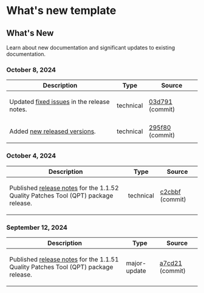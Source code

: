 # What's new template

## What's New

Learn about new documentation and significant updates to existing documentation.

### October 8, 2024

<table style="table-layout:auto;">
  <thead>
    <tr>
      <th>Description</th>
      <th>Type</th>
      <th>Source</th>
    </tr>
  </thead>
  <tbody>
    <tr>
      <td><p>Updated <a href="https://experienceleague.adobe.com/en/docs/commerce-operations/release/notes/adobe-commerce/2-4-8#fixed-issues">fixed issues</a> in the release notes.</p>
</td>
      <td>technical</td>
      <td><a href="https://github.com/AdobeDocs/commerce-operations.en/commit/03d7916aed86aa3869a0abaf32a9c2678add9bd2">03d791</a> (commit)</td>
    </tr>
    <tr>
      <td><p>Added <a href="https://experienceleague.adobe.com/en/docs/commerce-operations/release/versions">new released versions</a>.</p>
</td>
      <td>technical</td>
      <td><a href="https://github.com/AdobeDocs/commerce-operations.en/commit/295f801219885c6908faea35648878fb7a4d8ec1">295f80</a> (commit)</td>
    </tr>
  </tbody>
</table>

### October 4, 2024

<table style="table-layout:auto;">
  <thead>
    <tr>
      <th>Description</th>
      <th>Type</th>
      <th>Source</th>
    </tr>
  </thead>
  <tbody>
    <tr>
      <td><p>Published <a href="https://experienceleague.adobe.com/docs/commerce-operations/tools/quality-patches-tool/release-notes.html">release notes</a> for the 1.1.52 Quality Patches Tool (QPT) package release.</p>
</td>
      <td>technical</td>
      <td><a href="https://github.com/AdobeDocs/commerce-operations.en/commit/c2cbbf8032ea9d29dc3c17e146ced81d7137bf77">c2cbbf</a> (commit)</td>
    </tr>
  </tbody>
</table><!-- date_group -->

### September 12, 2024

<table style="table-layout:auto;">
  <thead>
    <tr>
      <th>Description</th>
      <th>Type</th>
      <th>Source</th>
    </tr>
  </thead>
  <tbody>
    <tr>
      <td><p>Published <a href="https://experienceleague.adobe.com/docs/commerce-operations/tools/quality-patches-tool/release-notes.html">release notes</a> for the 1.1.51 Quality Patches Tool (QPT) package release.</p>
</td>
      <td>major-update</td>
      <td><a href="https://github.com/AdobeDocs/commerce-operations.en/commit/a7cd214422842e321284f1ddc62fdab2796078d2">a7cd21</a> (commit)</td>
    </tr>
  </tbody>
</table><!-- date_group --><!-- month_group --><!-- year_group -->
